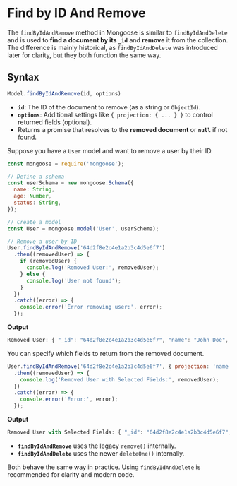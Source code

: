 # Find by ID And Remove

The `findByIdAndRemove` method in Mongoose is similar to `findByIdAndDelete` and is used to **find a document by its `_id`** and **remove** it from the collection. The difference is mainly historical, as `findByIdAndDelete` was introduced later for clarity, but they both function the same way.

## Syntax

```jsx
Model.findByIdAndRemove(id, options)
```

- **`id`**: The ID of the document to remove (as a string or `ObjectId`).
- **`options`**: Additional settings like `{ projection: { ... } }` to control returned fields (optional).
- Returns a promise that resolves to the **removed document** or **`null`** if not found.

Suppose you have a `User` model and want to remove a user by their ID.

```jsx
const mongoose = require('mongoose');

// Define a schema
const userSchema = new mongoose.Schema({
  name: String,
  age: Number,
  status: String,
});

// Create a model
const User = mongoose.model('User', userSchema);

// Remove a user by ID
User.findByIdAndRemove('64d2f8e2c4e1a2b3c4d5e6f7')
  .then((removedUser) => {
    if (removedUser) {
      console.log('Removed User:', removedUser);
    } else {
      console.log('User not found');
    }
  })
  .catch((error) => {
    console.error('Error removing user:', error);
  });
```

**Output**

```jsx
Removed User: { "_id": "64d2f8e2c4e1a2b3c4d5e6f7", "name": "John Doe", "age": 30, "status": "active" }
```

You can specify which fields to return from the removed document.

```jsx
User.findByIdAndRemove('64d2f8e2c4e1a2b3c4d5e6f7', { projection: 'name age' })
  .then((removedUser) => {
    console.log('Removed User with Selected Fields:', removedUser);
  })
  .catch((error) => {
    console.error('Error:', error);
  });
```

**Output**

```jsx
Removed User with Selected Fields: { "_id": "64d2f8e2c4e1a2b3c4d5e6f7", "name": "John Doe", "age": 30 }
```

- **`findByIdAndRemove`** uses the legacy `remove()` internally.
- **`findByIdAndDelete`** uses the newer `deleteOne()` internally.

Both behave the same way in practice. Using `findByIdAndDelete` is recommended for clarity and modern code.